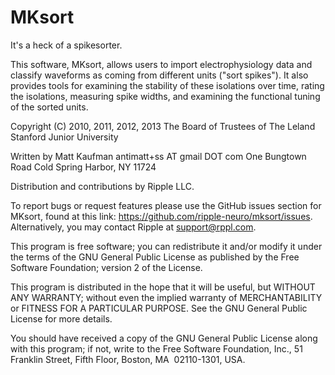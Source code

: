 MKsort
======

It's a heck of a spikesorter.

This software, MKsort, allows users to import electrophysiology data and 
classify waveforms as coming from different units ("sort spikes"). It
also provides tools for examining the stability of these isolations over
time, rating the isolations, measuring spike widths, and examining the
functional tuning of the sorted units.

Copyright (C) 2010, 2011, 2012, 2013 The Board of Trustees of The Leland
Stanford Junior University
 
Written by Matt Kaufman
antimatt+ss AT gmail DOT com
One Bungtown Road
Cold Spring Harbor, NY 11724

Distribution and contributions by Ripple LLC.

To report bugs or request features please use the GitHub issues section for
MKsort, found at this link: https://github.com/ripple-neuro/mksort/issues.  
Alternatively, you may contact Ripple at support@rppl.com.

This program is free software; you can redistribute it and/or modify it
under the terms of the GNU General Public License as published by the
Free Software Foundation; version 2 of the License.
 
This program is distributed in the hope that it will be useful, but
WITHOUT ANY WARRANTY; without even the implied warranty of
MERCHANTABILITY or FITNESS FOR A PARTICULAR PURPOSE. See the GNU General
Public License for more details.

You should have received a copy of the GNU General Public License along
with this program; if not, write to the Free Software Foundation, Inc.,
51 Franklin Street, Fifth Floor, Boston, MA  02110-1301, USA.

